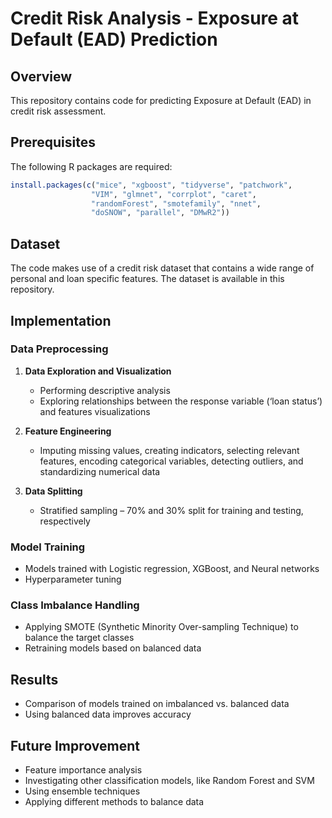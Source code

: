 # Credit Risk Analysis - Exposure at Default (EAD) Prediction

## Overview
This repository contains code for predicting Exposure at Default (EAD) in credit risk assessment.

## Prerequisites
The following R packages are required:
```R
install.packages(c("mice", "xgboost", "tidyverse", "patchwork", 
                  "VIM", "glmnet", "corrplot", "caret", 
                  "randomForest", "smotefamily", "nnet", 
                  "doSNOW", "parallel", "DMwR2"))
```

## Dataset
The code makes use of a credit risk dataset that contains a wide range of personal and loan specific features. The dataset is available in this repository.

## Implementation

### Data Preprocessing
1. **Data Exploration and Visualization**
   - Performing descriptive analysis
   - Exploring relationships between the response variable (‘loan status’) and features visualizations

2. **Feature Engineering**
   - Imputing missing values, creating indicators, selecting relevant features, encoding categorical variables, detecting outliers, and standardizing numerical data
   
3. **Data Splitting**
   - Stratified sampling – 70% and 30% split for training and testing, respectively

### Model Training
- Models trained with Logistic regression, XGBoost, and Neural networks
- Hyperparameter tuning

### Class Imbalance Handling
- Applying SMOTE (Synthetic Minority Over-sampling Technique) to balance the target classes
- Retraining models based on balanced data

## Results
- Comparison of models trained on imbalanced vs. balanced data
- Using balanced data improves accuracy

## Future Improvement
- Feature importance analysis
- Investigating other classification models, like Random Forest and SVM
- Using ensemble techniques
- Applying different methods to balance data
